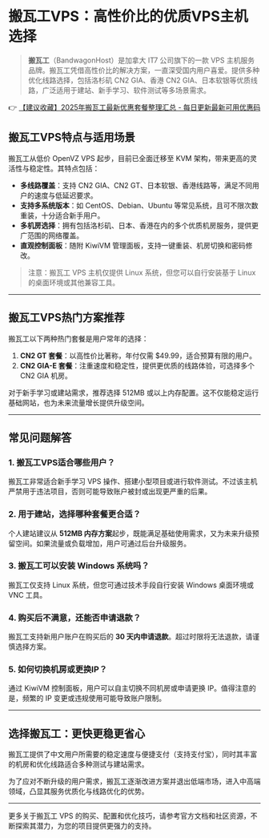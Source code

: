 # 搬瓦工VPS：高性价比的优质VPS主机选择

> **搬瓦工**（BandwagonHost）是加拿大 IT7 公司旗下的一款 VPS 主机服务品牌。搬瓦工凭借高性价比的解决方案，一直深受国内用户喜爱。提供多种优化线路选择，包括洛杉矶 CN2 GIA、香港 CN2 GIA、日本软银等优质线路，广泛适用于建站、新手学习、软件测试等多场景需求。

👉 [【建议收藏】2025年搬瓦工最新优惠套餐整理汇总 - 每日更新最新可用优惠码](https://bit.ly/banwagon)

## 搬瓦工VPS特点与适用场景

搬瓦工从低价 OpenVZ VPS 起步，目前已全面迁移至 KVM 架构，带来更高的灵活性与稳定性。其特点包括：

- **多线路覆盖**：支持 CN2 GIA、CN2 GT、日本软银、香港线路等，满足不同用户的速度与低延迟要求。
- **支持多系统版本**：如 CentOS、Debian、Ubuntu 等常见系统，且可不限次数重装，十分适合新手用户。
- **多机房选择**：拥有包括洛杉矶、日本、香港在内的多个优质机房服务，提供更广范围的网络覆盖。
- **直观控制面板**：随附 KiwiVM 管理面板，支持一键重装、机房切换和密码修改。

> 注意：搬瓦工 VPS 主机仅提供 Linux 系统，但您可以自行安装基于 Linux 的桌面环境或其他兼容工具。

---

## 搬瓦工VPS热门方案推荐

搬瓦工以下两种热门套餐是用户常年的选择：

1. **CN2 GT 套餐**：以高性价比著称，年付仅需 $49.99，适合预算有限的用户。
2. **CN2 GIA-E 套餐**：注重速度和稳定性，提供更优质的线路体验，可选择多个 CN2 GIA 机房。

对于新手学习或建站需求，推荐选择 512MB 或以上内存配置。这不仅能稳定运行基础网站，也为未来流量增长提供升级空间。

---

## 常见问题解答

### 1. 搬瓦工VPS适合哪些用户？
搬瓦工非常适合新手学习 VPS 操作、搭建小型项目或进行软件测试。不过该主机严禁用于违法项目，否则可能导致账户被封或出现更严重的后果。

### 2. 用于建站，选择哪种套餐更合适？
个人建站建议从 **512MB 内存方案**起步，既能满足基础使用需求，又为未来升级预留空间。如果流量或负载增加，用户可通过后台升级服务。

### 3. 搬瓦工可以安装 Windows 系统吗？
搬瓦工仅支持 Linux 系统，但您可通过技术手段自行安装 Windows 桌面环境或 VNC 工具。

### 4. 购买后不满意，还能否申请退款？
搬瓦工支持新用户账户在购买后的 **30 天内申请退款**。超过时限将无法退款，请谨慎选择方案。

### 5. 如何切换机房或更换IP？
通过 KiwiVM 控制面板，用户可以自主切换不同机房或申请更换 IP。值得注意的是，频繁的 IP 变更或违规使用可能导致账户限制。

---

## 选择搬瓦工：更快更稳更省心

搬瓦工提供了中文用户所需要的稳定速度与便捷支付（支持支付宝），同时其丰富的机房和优化线路适合多种测试与建站需求。

为了应对不断升级的用户需求，搬瓦工逐渐改进方案并退出低端市场，进入中高端领域，凸显其服务优质化与线路优化的优势。

--- 

更多关于搬瓦工 VPS 的购买、配置和优化技巧，请参考官方文档和社区资源，不断探索其潜力，为您的项目提供更强力的支持。